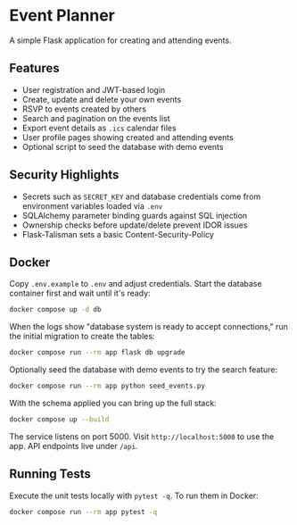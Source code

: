 # Event Planner

A simple Flask application for creating and attending events.

## Features

- User registration and JWT-based login
- Create, update and delete your own events
- RSVP to events created by others
- Search and pagination on the events list
- Export event details as `.ics` calendar files
- User profile pages showing created and attending events
- Optional script to seed the database with demo events

## Security Highlights

- Secrets such as `SECRET_KEY` and database credentials come from environment
  variables loaded via `.env`
- SQLAlchemy parameter binding guards against SQL injection
- Ownership checks before update/delete prevent IDOR issues
- Flask-Talisman sets a basic Content-Security-Policy

## Docker

Copy `.env.example` to `.env` and adjust credentials. Start the database container first and wait until it's ready:

```bash
docker compose up -d db
```

When the logs show "database system is ready to accept connections," run the initial migration to create the tables:

```bash
docker compose run --rm app flask db upgrade
```

Optionally seed the database with demo events to try the search feature:

```bash
docker compose run --rm app python seed_events.py
```

With the schema applied you can bring up the full stack:

```bash
docker compose up --build
```

The service listens on port 5000. Visit `http://localhost:5000` to use the app.
API endpoints live under `/api`.

## Running Tests

Execute the unit tests locally with `pytest -q`. To run them in Docker:

```bash
docker compose run --rm app pytest -q
```
